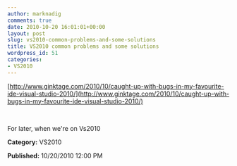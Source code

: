 ```yaml
---
author: marknadig
comments: true
date: 2010-10-20 16:01:01+00:00
layout: post
slug: vs2010-common-problems-and-some-solutions
title: VS2010 common problems and some solutions
wordpress_id: 51
categories:
- VS2010
---
```


[http://www.ginktage.com/2010/10/caught-up-with-bugs-in-my-favourite-ide-visual-studio-2010/](http://www.ginktage.com/2010/10/caught-up-with-bugs-in-my-favourite-ide-visual-studio-2010/)




 




For later, when we're on Vs2010




**Category:** VS2010




**Published:** 10/20/2010 12:00 PM



